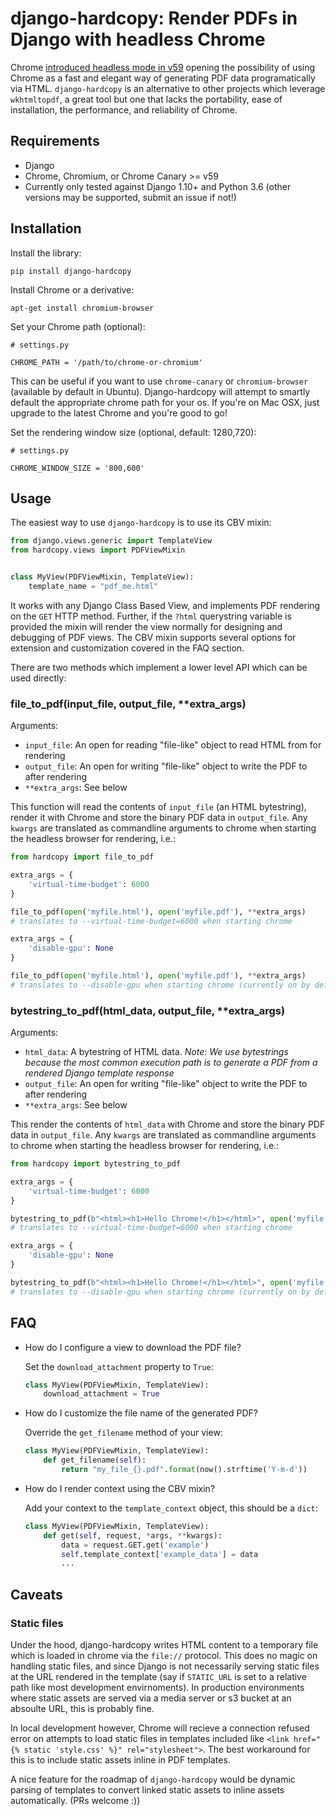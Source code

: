 # django-hardcopy:  Render PDFs in Django with headless Chrome

Chrome [introduced headless mode in v59](https://developers.google.com/web/updates/2017/04/headless-chrome) opening the possibility of using Chrome as a fast and elegant way of generating PDF data programatically via HTML.  `django-hardcopy` is an alternative to other projects which leverage `wkhtmltopdf`, a great tool but one that lacks the portability, ease of installation, the performance, and reliability of Chrome.


## Requirements
- Django
- Chrome, Chromium, or Chrome Canary >= v59
- Currently only tested against Django 1.10+ and Python 3.6 (other versions may be supported, submit an issue if not!)

## Installation

Install the library:

    pip install django-hardcopy
    
Install Chrome or a derivative:

    apt-get install chromium-browser
    
Set your Chrome path (optional):

    # settings.py
    
    CHROME_PATH = '/path/to/chrome-or-chromium'
    
This can be useful if you want to use `chrome-canary` or `chromium-browser` (available by default in Ubuntu).  Django-hardcopy will attempt to smartly default the appropriate chrome path for your os. If you're on Mac OSX, just upgrade to the latest Chrome and you're good to go!

Set the rendering window size (optional, default: 1280,720):
 
    # settings.py
    
    CHROME_WINDOW_SIZE = '800,600'

## Usage

The easiest way to use `django-hardcopy` is to use its CBV mixin:

```python
from django.views.generic import TemplateView
from hardcopy.views import PDFViewMixin


class MyView(PDFViewMixin, TemplateView):
    template_name = "pdf_me.html"

```

It works with any Django Class Based View, and implements PDF rendering on the `GET` HTTP method. Further, if the `?html` querystring variable is provided the mixin will render the view normally for designing and debugging of PDF views.  The CBV mixin supports several options for extension and customization covered in the FAQ section.

There are two methods which implement a lower level API which can be used directly:

### file_to_pdf(input_file, output_file, **extra_args)

Arguments:
- `input_file`:  An open for reading "file-like" object to read HTML from for rendering
- `output_file`: An open for writing "file-like" object to write the PDF to after rendering
- `**extra_args`:  See below

This function will read the contents of `input_file` (an HTML bytestring), render it with Chrome and store the binary PDF data in `output_file`.  Any `kwargs` are translated as commandline arguments to chrome when starting the headless browser for rendering, i.e.:

```python
from hardcopy import file_to_pdf

extra_args = {
    'virtual-time-budget': 6000
}

file_to_pdf(open('myfile.html'), open('myfile.pdf'), **extra_args)
# translates to --virtual-time-budget=6000 when starting chrome

extra_args = {
    'disable-gpu': None
}

file_to_pdf(open('myfile.html'), open('myfile.pdf'), **extra_args)
# translates to --disable-gpu when starting chrome (currently on by default and required by Chrome)

```

### bytestring_to_pdf(html_data, output_file, **extra_args)

Arguments:
- `html_data`:  A bytestring of HTML data. _Note: We use bytestrings because the most common execution path is to generate a PDF from a rendered Django template response_
- `output_file`: An open for writing "file-like" object to write the PDF to after rendering
- `**extra_args`:  See below

This render the contents of `html_data` with Chrome and store the binary PDF data in `output_file`.  Any `kwargs` are translated as commandline arguments to chrome when starting the headless browser for rendering, i.e.:


```python
from hardcopy import bytestring_to_pdf

extra_args = {
    'virtual-time-budget': 6000
}

bytestring_to_pdf(b"<html><h1>Hello Chrome!</h1></html>", open('myfile.pdf'), **extra_args)
# translates to --virtual-time-budget=6000 when starting chrome

extra_args = {
    'disable-gpu': None
}

bytestring_to_pdf(b"<html><h1>Hello Chrome!</h1></html>", open('myfile.pdf'), **extra_args)
# translates to --disable-gpu when starting chrome (currently on by default and required by Chrome)
```


## FAQ

- How do I configure a view to download the PDF file?
  
  Set the `download_attachment` property to `True`:
  ```python
  class MyView(PDFViewMixin, TemplateView):
      download_attachment = True
  ```
- How do I customize the file name of the generated PDF?
  
  Override the `get_filename` method of your view:
  ```python
  class MyView(PDFViewMixin, TemplateView):
      def get_filename(self):
          return "my_file_{}.pdf".format(now().strftime('Y-m-d'))
  ```
- How do I render context using the CBV mixin?

  Add your context to the `template_context` object, this should be a `dict`:
  ```python
  class MyView(PDFViewMixin, TemplateView):
      def get(self, request, *args, **kwargs):
          data = request.GET.get('example')
          self.template_context['example_data'] = data
          ...
  ```
 ## Caveats
 
 ### Static files
Under the hood, django-hardcopy writes HTML content to a temporary file which is loaded in chrome via the `file://` protocol. This does no magic on handling static files, and since Django is not necessarily serving static files at the URL rendered in the template (say if `STATIC_URL` is set to a relative path like most development envirnoments).  In production environments where static assets are served via a media server or s3 bucket at an absoulte URL, this is probably fine.

In local development however, Chrome will recieve a connection refused error on attempts to load static files in templates included like `<link href="{% static 'style.css' %}" rel="stylesheet">`.   The best workaround for this is to include static assets inline in PDF templates.

A nice feature for the roadmap of `django-hardcopy` would be dynamic parsing of templates to convert linked static assets to inline assets automatically.  (PRs welcome :))

